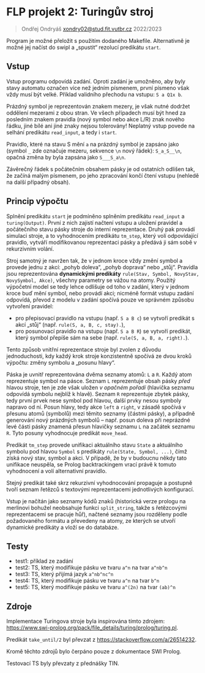 # FLP projekt 2: Turingův stroj

> Ondřej Ondryáš
> xondry02@stud.fit.vutbr.cz
> 2022/2023

Program je možné přeložit s použitím dodaného Makefile. Alternativně je možné jej načíst do swipl a „spustit“ rezolucí predikátu `start`.

## Vstup

Vstup programu odpovídá zadání. Oproti zadání je umožněno, aby byly stavy automatu označen více než jedním písmenem, první písmeno však vždy musí být velké. Příklad validního přechodu na vstupu: `S a Q1x b`. 

Prázdný symbol je reprezentován znakem mezery, je však nutné dodržet oddělení mezerami z obou stran. Ve všech případech musí být hned za posledním znakem pravidla (nový symbol nebo akce L/R) znak nového řádku, jiné bílé ani jiné znaky nejsou tolerovány! Neplatný vstup povede na selhání predikátu `read_input`, a tedy i `start`.

Pravidlo, které na stavu S mění `a` na prázdný symbol je zapsáno jako (symbol `_` zde označuje mezeru, sekvence `\n` nový řádek): `S_a_S__\n`, opačná změna by byla zapsána jako `S___S_a\n`.

Závěrečný řádek s počátečním obsahem pásky je od ostatních odlišen tak, že začíná malým písmenem, po jeho zpracování končí čtení vstupu (nehledě na další případný obsah).

## Princip výpočtu

Splnění predikátu `start` je podmíněno splněním predikátu `read_input` a `turing(Output)`. První z nich zajistí načtení vstupu a uložení pravidel a počátečního stavu pásky stroje do interní reprezentace. Druhý pak provádí simulaci stroje, a to vyhodnocením predikátu `tm_step`, který volí odpovídající pravidlo, vytváří modifikovanou reprezentaci pásky a předává ji sám sobě v rekurzivním volání.

Stroj samotný je navržen tak, že v jednom kroce vždy změní symbol a provede jednu z akcí: „pohyb doleva“, „pohyb doprava“ nebo „stůj“. Pravidla jsou reprezentována **dynamickými predikáty** `rule(Stav, Symbol, NovyStav, NovySymbol, Akce)`, všechny parametry se vážou na atomy. Použitý výpočetní model se tedy lehce odlišuje od toho v zadání, který v jednom kroce buď mění symbol, nebo provádí akci; nicméně formát vstupu zadání odpovídá, převod z modelu v zadání spočívá pouze ve správném způsobu vytvoření pravidel:
- pro přepisovací pravidlo na vstupu (např. `S a B c`) se vytvoří predikát s akcí „stůj“ (např. `rule(S, a, B, c, stay).`),
- pro posunovací pravidlo na vstupu (např. `S a B R`) se vytvoří predikát, který symbol přepíše sám na sebe (např. `rule(S, a, B, a, right).`).

Tento způsob vnitřní reprezentace stroje byl zvolen z důvodu jednoduchosti, kdy každý krok stroje konzistentně spočívá ze dvou kroků výpočtu: změny symbolu a „posunu hlavy“.

Páska je uvnitř reprezentována dvěma seznamy atomů: `L` a `R`. Každý atom reprezentuje symbol na pásce. Seznam `L` reprezentuje obsah pásky *před* hlavou stroje, ten je zde však uložen *v opačném pořadí* (hlavička seznamu odpovídá symbolu nejblíž k hlavě). Seznam `R` reprezentuje zbytek pásky, tedy první prvek nese symbol pod hlavou, další prvky nesou symboly napravo od ní. Posun hlavy, tedy akce `left` a `right`, v zásadě spočívá v přesunu atomů (symbolů) mezi těmito seznamy (částmi pásky), a případně generování nový prázdných symbolů – např. posun doleva při neprázdné levé části pásky znamená přesun hlavičky seznamu `L` na začátek seznamu `R`. Tyto posuny vyhodnocuje predikát `move_head`.

Predikát `tm_step` provede unifikaci aktuálního stavu `State` a aktuálního symbolu pod hlavou `Symbol` s predikáty `rule(State, Symbol, ...)`, čímž získá nový stav, symbol a akci. V případě, že by v budoucnu někdy tato unifikace neuspěla, se Prolog backtrackingem vrací právě k tomuto vyhodnocení a volí alternativní pravidlo.

Stejný predikát také skrz rekurzivní vyhodnocování propaguje a postupně tvoří seznam řetězců s textovými reprezentacemi jednotlivých konfigurací.

Vstup je načítán jako seznamy kódů znaků (historická verze prologu na merlinovi bohužel neobsahuje funkci `split_string`, takže s řetězcovými reprezentacemi se pracuje hůř), načtené seznamy jsou rozděleny podle požadovaného formátu a převedeny na atomy, ze kterých se utvoří dynamické predikáty a vloží se do databáze.

## Testy

- test1: příklad ze zadání
- test2: TS, který modifikuje pásku ve tvaru `a^n` na tvar `a^nb^n`
- test3: TS, který přijímá jazyk `a^nb^nc^n`
- test4: TS, který modifikuje pásku ve tvaru `a^n` na tvar `b^n`
- test5: TS, který modifikuje pásku ve tvaru `a^(2n)` na tvar `(ab)^n`

## Zdroje

Implementace Turingova stroje byla inspirována tímto zdrojem: https://www.swi-prolog.org/pack/file_details/turing/prolog/turing.pl.

Predikát `take_until/2` byl převzat z https://stackoverflow.com/a/26514232.

Kromě těchto zdrojů bylo čerpáno pouze z dokumentace SWI Prolog.

Testovací TS byly převzaty z přednášky TIN.
